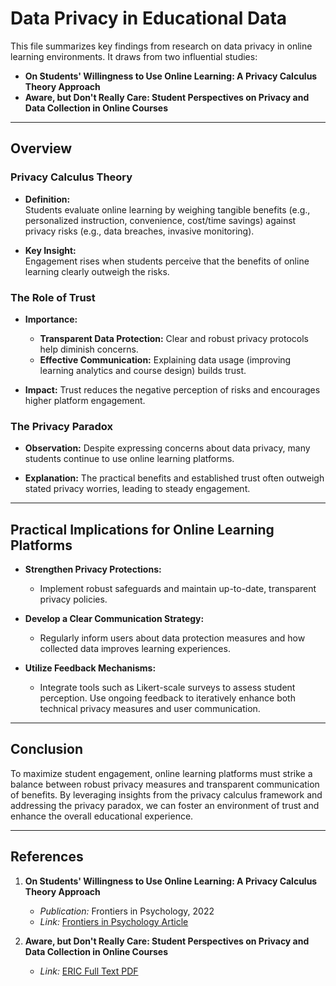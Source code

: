 # Data Privacy in Educational Data

This file summarizes key findings from research
on data privacy in online learning environments.
It draws from two influential studies:

- **On Students' Willingness to Use Online Learning:
   A Privacy Calculus Theory Approach**  
- **Aware, but Don't Really Care: Student
   Perspectives on Privacy and
   Data Collection in Online Courses**

---

## Overview

### Privacy Calculus Theory

- **Definition:**  
  Students evaluate online learning by weighing tangible benefits
  (e.g., personalized instruction, convenience, cost/time savings)
   against privacy risks (e.g., data breaches, invasive monitoring).
  
- **Key Insight:**  
  Engagement rises when students perceive that the benefits of
   online learning clearly outweigh the risks.

### The Role of Trust

- **Importance:**  
  - **Transparent Data Protection:** Clear and robust
    privacy protocols help diminish concerns.
  - **Effective Communication:** Explaining data usage
    (improving learning analytics and course design) builds trust.
  
- **Impact:**
  Trust reduces the negative perception of
  risks and encourages higher platform engagement.

### The Privacy Paradox

- **Observation:**
  Despite expressing concerns about data privacy,
  many students continue to use online learning platforms.
  
- **Explanation:**
  The practical benefits and established trust
  often outweigh stated privacy worries,
  leading to steady engagement.

---

## Practical Implications for Online Learning Platforms

- **Strengthen Privacy Protections:**  
  - Implement robust safeguards and maintain
     up-to-date, transparent privacy policies.
  
- **Develop a Clear Communication Strategy:**  
  - Regularly inform users about data protection
     measures and how collected data improves
    learning experiences.
  
- **Utilize Feedback Mechanisms:**  
  - Integrate tools such as Likert-scale surveys to assess student perception.
    Use ongoing feedback to iteratively enhance both
     technical privacy measures and user communication.

---

## Conclusion

To maximize student engagement, online learning
platforms must strike a balance between robust privacy measures
and transparent communication of benefits.
By leveraging insights from the privacy calculus
framework and addressing the privacy paradox,
we can foster an environment
of trust and enhance the overall educational experience.

---

## References

1. **On Students' Willingness to Use Online Learning:
    A Privacy Calculus Theory Approach**  
   - *Publication:* Frontiers in Psychology, 2022  
   - *Link:*
     [Frontiers in Psychology Article](https://www.frontiersin.org/journals/psychology/articles/10.3389/fpsyg.2022.880261/full)

2. **Aware, but Don't Really Care: Student Perspectives
    on Privacy and Data Collection in Online Courses**  
   - *Link:*
    [ERIC Full Text PDF](https://files.eric.ed.gov/fulltext/EJ1247149.pdf)  

